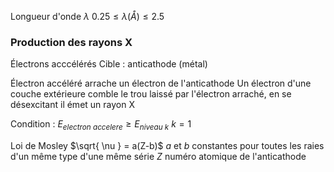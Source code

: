 Longueur d'onde $\lambda$
$0.25 \leq \lambda (Å) \leq 2.5$

### Production des rayons X

Électrons acccélérés 
Cible : anticathode (métal)

Électron accéléré arrache un électron de l'anticathode
Un électron d'une couche extérieure comble le trou laissé par l'électron arraché, en se désexcitant il émet un rayon X

Condition : $E_{electron\ accelere} \geq E_{niveau\ k}$
$k=1$

Loi de Mosley
$\sqrt{ \nu } = a(Z-b)$
$a$ et $b$ constantes pour toutes les raies d'un même type d'une même série
$Z$ numéro atomique de l'anticathode

